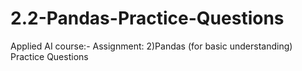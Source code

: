 # 2.2-Pandas-Practice-Questions
Applied AI course:- Assignment: 2)Pandas (for basic understanding) Practice Questions
